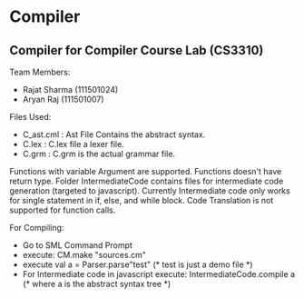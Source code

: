 # Compiler
## Compiler for Compiler Course Lab (CS3310)


Team Members:
- Rajat Sharma (111501024)
- Aryan Raj (111501007)


Files Used:
- C_ast.cml : Ast File Contains the abstract syntax. 
- C.lex : C.lex file a lexer file. 
- C.grm : C.grm is the actual grammar file.


Functions with variable Argument are supported. Functions doesn't have return type.
Folder IntermediateCode contains files for intermediate code generation (targeted to javascript). Currently Intermediate code only works for single statement in if, else, and while block. Code Translation is not supported for function calls.

For Compiling: 
- Go to SML Command Prompt 
- execute: CM.make "sources.cm" 
- execute val a = Parser.parse"test" (* test is just a demo file *) 
- For Intermediate code in javascript execute: IntermediateCode.compile a (* where a is the abstract syntax tree *)


